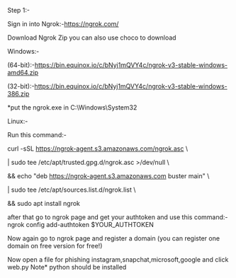 Step 1:-

Sign in into Ngrok:-https://ngrok.com/

Download Ngrok Zip you can also use choco to download

Windows:-

(64-bit):-https://bin.equinox.io/c/bNyj1mQVY4c/ngrok-v3-stable-windows-amd64.zip

(32-bit):-https://bin.equinox.io/c/bNyj1mQVY4c/ngrok-v3-stable-windows-386.zip

*put the ngrok.exe in C:\Windows\System32

Linux:- 

Run this command:-

curl -sSL https://ngrok-agent.s3.amazonaws.com/ngrok.asc \

  | sudo tee /etc/apt/trusted.gpg.d/ngrok.asc >/dev/null \
  
  && echo "deb https://ngrok-agent.s3.amazonaws.com buster main" \
  
  | sudo tee /etc/apt/sources.list.d/ngrok.list \
  
  && sudo apt install ngrok

after that go to ngrok page and get your authtoken and use this command:-
ngrok config add-authtoken $YOUR_AUTHTOKEN

Now again go to ngrok page and register a domain (you can register one domain on free version for free!)

Now open a file for phishing instagram,snapchat,microsoft,google and click web.py
Note*
python should be installed
